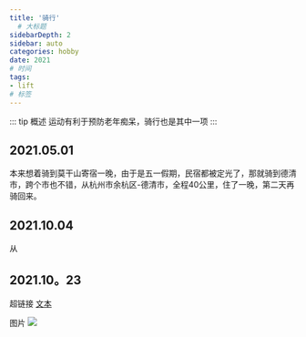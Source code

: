```yaml
---
title: '骑行'
  # 大标题
sidebarDepth: 2
sidebar: auto
categories: hobby
date: 2021
# 时间
tags:
- lift
# 标签
---
```


::: tip 概述
运动有利于预防老年痴呆，骑行也是其中一项
:::

## 2021.05.01
本来想着骑到莫干山寄宿一晚，由于是五一假期，民宿都被定光了，那就骑到德清市，跨个市也不错，从杭州市余杭区-德清市，全程40公里，住了一晚，第二天再骑回来。



## 2021.10.04
从

## 2021.10。23





超链接 [文本](URL)
<!-- ../../.vuepress/public/line-height.png) -->
图片 ![](url)

